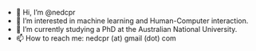 - 👋 Hi, I’m @nedcpr
- 👀 I’m interested in machine learning and Human-Computer interaction.
- 🌱 I’m currently studying a PhD at the Australian National University.
- 📫 How to reach me: nedcpr (at) gmail (dot) com

<!---
nedcpr/nedcpr is a ✨ special ✨ repository because its `README.md` (this file) appears on your GitHub profile.
You can click the Preview link to take a look at your changes.
--->
